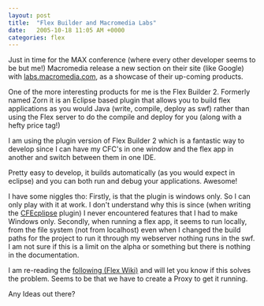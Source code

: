 ```yaml
---
layout: post
title:  "Flex Builder and Macromedia Labs"
date:   2005-10-18 11:05 AM +0000
categories: flex
---
```

Just in time for the MAX conference (where every other developer seems to be but me!) Macromedia release a new section on their site (like Google) with <a href="http://labs.macromedia.com/">labs.macromedia.com</a>, as a showcase of their up-coming products.

One of the more interesting products for me is the Flex Builder 2. Formerly named Zorn it is an Eclipse based plugin that allows you to build flex applications as you would Java (write, compile, deploy as swf) rather than using the Flex server to do the compile and deploy for you (along with a hefty price tag!)

I am using the plugin version of Flex Builder 2 which is a fantastic way to develop since I can have my CFC's in one window and the flex app in another and switch between them in one IDE.

Pretty easy to develop, it builds automatically (as you would expect in eclipse) and you can both run and debug your applications. Awesome!

I have some niggles tho:
Firstly, is that the plugin is windows only. So I can only play with it at work. I don't understand why this is since (when writing the <a href="http://www.eclipse.org/">CFEcplipse</a> plugin) I never encountered features that I had to make Windows only.
Secondly, when running a flex app, it seems to run locally, from the file system (not from localhost) even when I changed the build paths for the project to run it through my webserver nothing runs in the swf. I am not sure if this is a limit on the alpha or something but there is nothing in the documentation.

I am re-reading the <a href="http://labs.macromedia.com/wiki/index.php/Flex:Accessing_Data">following (Flex Wiki)</a> and will let you know if this solves the problem. Seems to be that we have to create a Proxy to get it running.

Any Ideas out there?